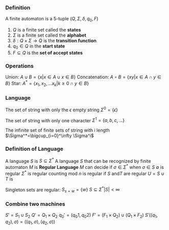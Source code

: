 
### Definition
A finite automaton is a 5-tuple $(Q,\Sigma,\delta, q_{0},F)$
1. $Q$ is a finite set called the **states**
2. $\Sigma$ is a finite set called the **alphabet**
3. $\delta:Q\times \Sigma\to Q$ is the **transition function**
4. $q_{0}\in Q$ in the **start state**
5. $F\subseteq Q$ is the **set of accept states**

### Operations
Union: $A\cup B=\{ x|x \in A\cup x \in B \}$
Concatenation: $A\circ B=\{ xy| x \in A \cap y \in B \}$
Star: $A^{*}=\{ x_{1},x_{2},\dots x_{k}|k\geq 0\cap y \in B\}$ 

### Language
The set of string with only the $\epsilon$ empty string 
$\Sigma^0=\{\epsilon\}$ 

The set of string with only one character
$\Sigma^1=\{a, b, c, \dots\}$ 

The infinite set of finite sets of string with i length
$\Sigma^*=\bigcup_{i=0}^\infty \Sigma^i$


### Definition of Language
A language $S$ is $S\subseteq \Sigma^*$
A language $S$ that can be recognized by finite automaton $M$ is **Regular Language**
$M$ can decide  if $\sigma \in \Sigma^*$ when $\sigma \in S$ 
$\emptyset$ is regular
$\Sigma^{*}$ is regular
counting mod $n$ is regular
if $S\text{ and} T$ are regular  $U=S\cup T$ is 

Singleton sets are regular:
$S_{s=w}=\{ w \}$ 
$S\subseteq \Sigma^{*}|S|<\infty$ 

### Combine two machines
$S'=S_{1}\cup S_{2}$ 
$Q'=Q_{1}\times Q_{2}$
$q_{0}'=(q_{0}1,q_{0}2)$ 
$F'=(F_{1}\times Q_{2})\cup(Q_{1}\times F_{2})$ 
$S'((q_{1},q_{2}),\sigma)=((q_{1},\sigma),(q_{2},\sigma))$ 
